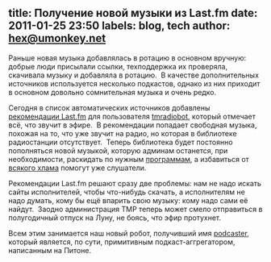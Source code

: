 title: Получение новой музыки из Last.fm
date: 2011-01-25 23:50
labels: blog, tech
author: hex@umonkey.net
---
Раньше новая музыка добавлялась в ротацию в основном вручную: добрые люди
присылали ссылки, техподдержка их проверяла, скачивала музыку и добавляла в
ротацию.  В качестве дополнительных источников используется несколько подкастов,
однако из них приходит в основном довольно сомнительная музыка и очень редко.

Сегодня в список автоматических источников добавлены [рекомендации Last.fm][rec]
для пользователя [tmradiobot][], который отмечает всё, что звучит в эфире.  В
рекомендации попадает свободная музыка, похожая на то, что уже звучит на радио,
но которая в библиотеке радиостанции отсутствует.  Теперь библиотека будет
постоянно пополняться новой музыкой, которую админам останется, при
необходимости, раскидать по нужным [программам](/schedule.html), а избавиться от
[всякого хлама](/programs/shitlist.html) помогут уже слушатели.

Рекомендации Last.fm решают сразу две проблемы: нам не надо искать сайты
исполнителей, чтобы что-нибудь скачать, а исполнителям не надо думать, кому бы
ещё впарить свою музыку: кому надо сами её найдут.  Заодно администрация ТМР
теперь может смело отправиться в полугодичный отпуск на Луну, не боясь, что эфир
протухнет.

Всем этим занимается наш новый робот, получивший имя [podcaster][], который
является, по сути, примитивным подкаст-аггрегатором, написанным на Питоне.

[rec]: http://www.lastfm.ru/home/freemp3s
[tmradiobot]: http://www.lastfm.ru/user/tmradiobot
[podcaster]: http://code.google.com/p/ardj/source/browse/src/robots/podcaster
